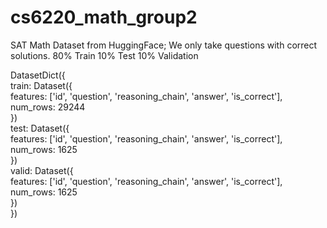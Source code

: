 # cs6220_math_group2

SAT Math Dataset from HuggingFace; We only take questions with correct solutions.
80% Train 10% Test 10% Validation

DatasetDict({ <br/> 
    train: Dataset({ <br/> 
        features: ['id', 'question', 'reasoning_chain', 'answer', 'is_correct'], <br/> 
        num_rows: 29244 <br/> 
    }) <br/> 
    test: Dataset({ <br/> 
        features: ['id', 'question', 'reasoning_chain', 'answer', 'is_correct'], <br/> 
        num_rows: 1625 <br/> 
    }) <br/> 
    valid: Dataset({ <br/> 
        features: ['id', 'question', 'reasoning_chain', 'answer', 'is_correct'], <br/> 
        num_rows: 1625 <br/> 
    }) <br/> 
}) <br/> 
